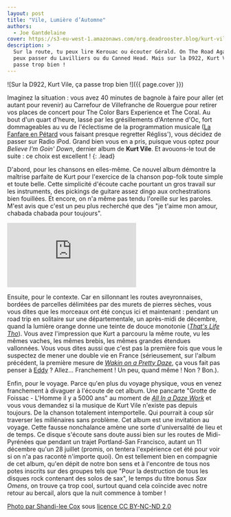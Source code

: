 ```yaml
---
layout: post
title: "Vile, Lumière d’Automne"
authors:
  - Joe Gantdelaine
cover: https://s3-eu-west-1.amazonaws.com/org.deadrooster.blog/kurt-vile.jpg
description: >
  Sur la route, tu peux lire Kerouac ou écouter Gérald. On The Road Again, tu
  peux passer du Lavilliers ou du Canned Head. Mais sur la D922, Kurt Vile, ça
  passe trop bien !
---
```


![Sur la D922, Kurt Vile, ça passe trop bien !]({{ page.cover }})

Imaginez la situation : vous avez 40 minutes de bagnole à faire pour aller (et
autant pour revenir) au Carrefour de Villefranche de Rouergue pour retirer vos
places de concert pour The Color Bars Experience et The Coral. Au bout d'un
quart d'heure, lassé par les grésillements d'Antenne d'Oc, fort dommageables au
vu de l'éclectisme de la programmation musicale
([La Fanfare en Pétard](https://www.youtube.com/watch?v=3K41xa6qaEM) vous
faisant presque regretter Régliss'), vous décidez de passer sur Radio iPod.
Grand bien vous en a pris, puisque vous optez pour _Believe I'm Goin' Down_,
dernier album de **Kurt Vile**. Et avouons-le tout de suite : ce choix est
excellent ! {: .lead}

D'abord, pour les chansons en elles-même. Ce nouvel album démontre la maîtrise
parfaite de Kurt pour l'exercice de la chanson pop-folk toute simple et toute
belle. Cette simplicité d'écoute cache pourtant un gros travail sur les
instruments, des pickings de guitare assez dingo aux orchestrations bien
fouillées. Et encore, on n'a même pas tendu l'oreille sur les paroles. M'est
avis que c'est un peu plus recherché que des "je t'aime mon amour, chabada
chabada pour toujours".

<div class="embed-responsive embed-responsive-16by9">
  <iframe class="embed-responsive-item" src="https://www.youtube.com/embed/659pppwniXA" frameborder="0"></iframe>  
</div>

Ensuite, pour le contexte. Car en sillonnant les routes aveyronnaises, bordées
de parcelles délimitées par des murets de pierres sèches, vous vous dites que
les morceaux ont été conçus ici et maintenant : pendant un road trip en
solitaire sur une départementale, un après-midi de décembre, quand la lumière
orange donne une teinte de douce monotonie
([_That's Life Tho_](https://open.spotify.com/track/4oyrDChQhPh8C4Uys2MWl7)).
Vous avez l'impression que Kurt a parcouru la même route, vu les mêmes vaches,
les mêmes brebis, les mêmes grandes étendues vallonnées. Vous vous dites aussi
que c'est pas la première fois que vous le suspectez de mener une double vie en
France (sérieusement, sur l'album précédent, la première mesure de
[_Wakin on a Pretty Daze_](https://open.spotify.com/track/3cSlU4ZH4wzb5pM7wI1k3f),
ça vous fait pas penser à [Eddy](https://www.youtube.com/watch?v=gPwRRSmRC6k) ?
Allez... Franchement ! Un peu, quand même ! Non ? Bon.).

Enfin, pour le voyage. Parce qu'en plus du voyage physique, vous en venez
franchement à divaguer à l'écoute de cet album. Une pancarte "Grotte de
Foissac - L'Homme il y a 5000 ans" au moment de
[_All In a Daze Work_](https://open.spotify.com/track/5TPGNQ5YIuc9ssbY0MCTtW) et
vous vous demandez si la musique de Kurt Vile n'existe pas depuis toujours. De
la chanson totalement intemportelle. Qui pourrait à coup sûr traverser les
millénaires sans problème. Cet album est une invitation au voyage. Cette fausse
nonchalance amène une sorte d'universalité de lieu et de temps. Ce disque
s'écoute sans doute aussi bien sur les routes de Midi-Pyrénées que pendant un
trajet Portland-San Francisco, autant un 11 décembre qu'un 28 juillet (promis,
on tentera l'expérience cet été pour voir si on n'a pas raconté n'importe quoi).
On est tellement bien en compagnie de cet album, qu'en dépit de notre bon sens
et à l'encontre de tous nos potes inscrits sur des groupes tels que "Pour la
destruction de tous les disques rock contenant des solos de sax", le temps du
titre bonus _Sax Omens_, on trouve ça trop cool, surtout quand cela coïncide
avec notre retour au bercail, alors que la nuit commence à tomber !

[Photo par Shandi-lee Cox](https://flic.kr/p/gzEN95) sous
[licence CC BY-NC-ND 2.0](https://creativecommons.org/licenses/by-nc-nd/2.0/)
